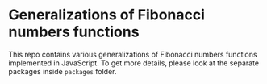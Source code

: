 # Generalizations of Fibonacci numbers functions

This repo contains various generalizations of Fibonacci numbers functions
implemented in JavaScript. To get more details, please look at the separate
packages inside `packages` folder.

